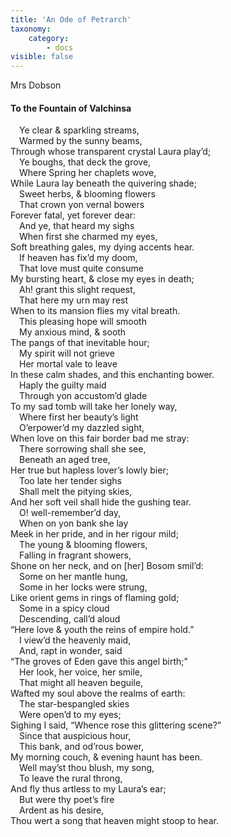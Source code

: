 ```yaml
---
title: 'An Ode of Petrarch'
taxonomy:
    category:
        - docs
visible: false
---
```


<div class="author">Mrs Dobson</div>

#### To the Fountain of Valchinsa  
  
&emsp;Ye clear & sparkling streams,  
&emsp;Warmed by the sunny beams,  
Through whose transparent crystal Laura play’d;  
&emsp;Ye boughs, that deck the grove,  
&emsp;Where Spring her chaplets wove,  
While Laura lay beneath the quivering shade;  
&emsp;Sweet herbs, & blooming flowers  
&emsp;That crown yon vernal bowers  
Forever fatal, yet forever dear:  
&emsp;And ye, that heard my sighs  
&emsp;When first she charmed my eyes,  
Soft breathing gales, my dying accents hear.  
&emsp;If heaven has fix’d my doom,  
&emsp;That love must quite consume  
My bursting heart, & close my eyes in death;  
&emsp;Ah! grant this slight request,  
&emsp;That here my urn may rest  
When to its mansion flies my vital breath.  
&emsp;This pleasing hope will smooth  
&emsp;My anxious mind, & sooth  
The pangs of that inevitable hour;  
&emsp;My spirit will not grieve  
&emsp;Her mortal vale to leave  
In these calm shades, and this enchanting bower.  
&emsp;Haply the guilty maid  
&emsp;Through yon accustom’d glade  
To my sad tomb will take her lonely way,  
&emsp;Where first her beauty’s light  
&emsp;O’erpower’d my dazzled sight,  
When love on this fair border bad me stray:  
&emsp;There sorrowing shall she see,  
&emsp;Beneath an aged tree,  
Her true but hapless lover’s lowly bier;  
&emsp;Too late her tender sighs  
&emsp;Shall melt the pitying skies,  
And her soft veil shall hide the gushing tear.  
&emsp;O! well-remember’d day,  
&emsp;When on yon bank she lay  
Meek in her pride, and in her rigour mild;  
&emsp;The young & blooming flowers,  
&emsp;Falling in fragrant showers,  
Shone on her neck, and on [her] Bosom smil’d:  
&emsp;Some on her mantle hung,  
&emsp;Some in her locks were strung,  
Like orient gems in rings of flaming gold;  
&emsp;Some in a spicy cloud  
&emsp;Descending, call’d aloud  
“Here love & youth the reins of empire hold.”  
&emsp;I view’d the heavenly maid,  
&emsp;And, rapt in wonder, said  
“The groves of Eden gave this angel birth;”  
&emsp;Her look, her voice, her smile,  
&emsp;That might all heaven beguile,  
Wafted my soul above the realms of earth:  
&emsp;The star-bespangled skies  
&emsp;Were open’d to my eyes;  
Sighing I said, “Whence rose this glittering scene?”  
&emsp;Since that auspicious hour,  
&emsp;This bank, and od’rous bower,  
My morning couch, & evening haunt has been.  
&emsp;Well may’st thou blush, my song,  
&emsp;To leave the rural throng,  
And fly thus artless to my Laura’s ear;  
&emsp;But were thy poet’s fire  
&emsp;Ardent as his desire,  
Thou wert a song that heaven might stoop to hear.